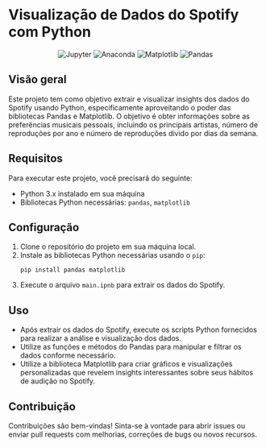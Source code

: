 # Visualização de Dados do Spotify com Python

<p align='center'>
<img src="https://img.shields.io/badge/jupyter-%23FA0F00.svg?style=for-the-badge&logo=jupyter&logoColor=white" alt="Jupyter">
<img src="https://img.shields.io/badge/Anaconda-%2344A833.svg?style=for-the-badge&amp;logo=anaconda&amp;logoColor=white" alt="Anaconda">
<img src="https://img.shields.io/badge/Matplotlib-%23ffffff.svg?style=for-the-badge&amp;logo=Matplotlib&amp;logoColor=black" alt="Matplotlib">
<img src="https://img.shields.io/badge/pandas-%23150458.svg?style=for-the-badge&amp;logo=pandas&amp;logoColor=white" alt="Pandas">
</p>

## Visão geral
Este projeto tem como objetivo extrair e visualizar insights dos dados do Spotify usando Python, especificamente aproveitando o poder das bibliotecas Pandas e Matplotlib. O objetivo é obter informações sobre as preferências musicais pessoais, incluindo os principais artistas, número de reproduções por ano e número de reproduções divido por dias da semana.

## Requisitos
Para executar este projeto, você precisará do seguinte:
- Python 3.x instalado em sua máquina
- Bibliotecas Python necessárias: `pandas`, `matplotlib`

## Configuração
1. Clone o repositório do projeto em sua máquina local.
2. Instale as bibliotecas Python necessárias usando o `pip`:
   ```
   pip install pandas matplotlib
   ```
5. Execute o arquivo `main.ipnb` para extrair os dados do Spotify.

## Uso
- Após extrair os dados do Spotify, execute os scripts Python fornecidos para realizar a análise e visualização dos dados.
- Utilize as funções e métodos do Pandas para manipular e filtrar os dados conforme necessário.
- Utilize a biblioteca Matplotlib para criar gráficos e visualizações personalizadas que revelem insights interessantes sobre seus hábitos de audição no Spotify.

## Contribuição
Contribuições são bem-vindas! Sinta-se à vontade para abrir issues ou enviar pull requests com melhorias, correções de bugs ou novos recursos.

